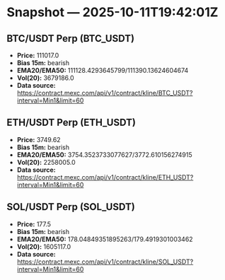 # Snapshot — 2025-10-11T19:42:01Z

## BTC/USDT Perp (BTC_USDT)
- **Price:** 111017.0
- **Bias 15m:** bearish
- **EMA20/EMA50:** 111128.4293645799/111390.13624604674
- **Vol(20):** 3679186.0
- **Data source:** https://contract.mexc.com/api/v1/contract/kline/BTC_USDT?interval=Min1&limit=60

## ETH/USDT Perp (ETH_USDT)
- **Price:** 3749.62
- **Bias 15m:** bearish
- **EMA20/EMA50:** 3754.3523733077627/3772.610156274915
- **Vol(20):** 2258005.0
- **Data source:** https://contract.mexc.com/api/v1/contract/kline/ETH_USDT?interval=Min1&limit=60

## SOL/USDT Perp (SOL_USDT)
- **Price:** 177.5
- **Bias 15m:** bearish
- **EMA20/EMA50:** 178.04849351895263/179.4919301003462
- **Vol(20):** 1605117.0
- **Data source:** https://contract.mexc.com/api/v1/contract/kline/SOL_USDT?interval=Min1&limit=60
